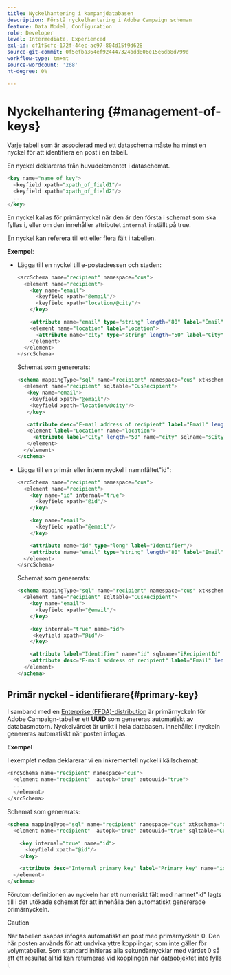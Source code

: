 ```yaml
---
title: Nyckelhantering i kampanjdatabasen
description: Förstå nyckelhantering i Adobe Campaign scheman
feature: Data Model, Configuration
role: Developer
level: Intermediate, Experienced
exl-id: cf1f5cfc-172f-44ec-ac97-804d15f9d628
source-git-commit: 0f5efba364ef924447324bdd806e15e6db8d799d
workflow-type: tm+mt
source-wordcount: '268'
ht-degree: 0%

---
```


# Nyckelhantering {#management-of-keys}

Varje tabell som är associerad med ett dataschema måste ha minst en nyckel för att identifiera en post i en tabell.

En nyckel deklareras från huvudelementet i dataschemat.

```sql
<key name="name_of_key">
  <keyfield xpath="xpath_of_field1"/>
  <keyfield xpath="xpath_of_field2"/>
  ...
</key>
```

En nyckel kallas för primärnyckel när den är den första i schemat som ska fyllas i, eller om den innehåller attributet `internal` inställt på true.

En nyckel kan referera till ett eller flera fält i tabellen.

**Exempel**:

* Lägga till en nyckel till e-postadressen och staden:

  ```sql
  <srcSchema name="recipient" namespace="cus">
    <element name="recipient">
      <key name="email">
        <keyfield xpath="@email"/> 
        <keyfield xpath="location/@city"/> 
      </key>
  
      <attribute name="email" type="string" length="80" label="Email" desc="E-mail address of recipient"/>
      <element name="location" label="Location">
        <attribute name="city" type="string" length="50" label="City" userEnum="city"/>
      </element>
    </element>
  </srcSchema>
  ```

  Schemat som genererats:

  ```sql
  <schema mappingType="sql" name="recipient" namespace="cus" xtkschema="xtk:schema">  
    <element name="recipient" sqltable="CusRecipient">    
     <key name="email">      
      <keyfield xpath="@email"/>      
      <keyfield xpath="location/@city"/>    
     </key>    
  
     <attribute desc="E-mail address of recipient" label="Email" length="80" name="email" sqlname="sEmail" type="string"/>    
     <element label="Location" name="location">      
       <attribute label="City" length="50" name="city" sqlname="sCity" type="string" userEnum="city"/>    
     </element>  
    </element>
  </schema>
  ```

* Lägga till en primär eller intern nyckel i namnfältet&quot;id&quot;:

  ```sql
  <srcSchema name="recipient" namespace="cus">
    <element name="recipient">
      <key name="id" internal="true">
        <keyfield xpath="@id"/> 
      </key>
  
      <key name="email">
        <keyfield xpath="@email"/> 
      </key>
  
      <attribute name="id" type="long" label="Identifier"/>
      <attribute name="email" type="string" length="80" label="Email" desc="E-mail address of recipient"/>
    </element>
  </srcSchema>
  ```

  Schemat som genererats:

  ```sql
  <schema mappingType="sql" name="recipient" namespace="cus" xtkschema="xtk:schema">  
    <element name="recipient" sqltable="CusRecipient">    
      <key name="email">      
        <keyfield xpath="@email"/>    
      </key>  
  
      <key internal="true" name="id">      
       <keyfield xpath="@id"/>    
      </key>    
  
      <attribute label="Identifier" name="id" sqlname="iRecipientId" type="long"/>    
      <attribute desc="E-mail address of recipient" label="Email" length="80" name="email" sqlname="sEmail" type="string"/>  
    </element>
  </schema>
  ```

## Primär nyckel - identifierare{#primary-key}

I samband med en [Enterprise (FFDA)-distribution](../architecture/enterprise-deployment.md) är primärnyckeln för Adobe Campaign-tabeller ett **UUID** som genereras automatiskt av databasmotorn. Nyckelvärdet är unikt i hela databasen. Innehållet i nyckeln genereras automatiskt när posten infogas.

**Exempel**

I exemplet nedan deklarerar vi en inkrementell nyckel i källschemat:

```sql
<srcSchema name="recipient" namespace="cus">
  <element name="recipient"  autopk="true" autouuid="true">
  ...
  </element>
</srcSchema>
```

Schemat som genererats:

```sql
<schema mappingType="sql" name="recipient" namespace="cus" xtkschema="xtk:schema">  
  <element name="recipient"  autopk="true" autouuid="true" sqltable="CusRecipient"> 

    <key internal="true" name="id">
      <keyfield xpath="@id"/>
    </key>

    <attribute desc="Internal primary key" label="Primary key" name="id" sqlname="iRecipientId" type="long"/>
  </element>
</schema>
```

Förutom definitionen av nyckeln har ett numeriskt fält med namnet&quot;id&quot; lagts till i det utökade schemat för att innehålla den automatiskt genererade primärnyckeln.

>[!CAUTION]
>
>När tabellen skapas infogas automatiskt en post med primärnyckeln 0. Den här posten används för att undvika yttre kopplingar, som inte gäller för volymtabeller. Som standard initieras alla sekundärnycklar med värdet 0 så att ett resultat alltid kan returneras vid kopplingen när dataobjektet inte fylls i.
